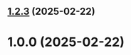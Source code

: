 ## [1.2.3](https://github.com/1132246825/git-extended/compare/1.0.0...1.2.3) (2025-02-22)



# 1.0.0 (2025-02-22)



